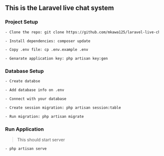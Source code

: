 ## This is the Laravel live chat system

### Project Setup
```sh
- Clone the repo: git clone https://github.com/mkawa125/laravel-live-chat.git

- Install dependencies: composer update

- Copy .env file: cp .env.example .env

- Genarate application key: php artisan key:gen
```
### Database Setup

```sh
- Create databse

- Add database info on .env

- Connect with your database

- Create session migration: php artisan session:table

- Run migration: php artisan migrate
```

### Run Application
> This should start server
```sh
- php artisan serve
```

